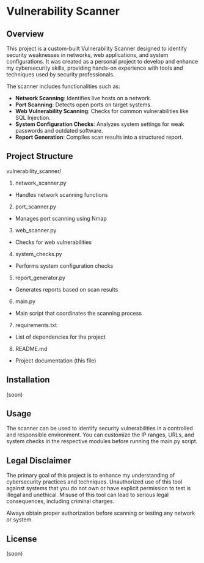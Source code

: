 # Vulnerability Scanner

## Overview

This project is a custom-built Vulnerability Scanner designed to identify security weaknesses in networks, web applications, and system configurations. It was created as a personal project to develop and enhance my cybersecurity skills, providing hands-on experience with tools and techniques used by security professionals.

The scanner includes functionalities such as:
- **Network Scanning**: Identifies live hosts on a network.
- **Port Scanning**: Detects open ports on target systems.
- **Web Vulnerability Scanning**: Checks for common vulnerabilities like SQL Injection.
- **System Configuration Checks**: Analyzes system settings for weak passwords and outdated software.
- **Report Generation**: Compiles scan results into a structured report.

## Project Structure

vulnerability_scanner/
1. network_scanner.py  
- Handles network scanning functions
2. port_scanner.py             
- Manages port scanning using Nmap
3. web_scanner.py              
- Checks for web vulnerabilities
4. system_checks.py            
- Performs system configuration checks
5. report_generator.py         
- Generates reports based on scan results
6. main.py                     
- Main script that coordinates the scanning process
7. requirements.txt            
- List of dependencies for the project
8. README.md                   
- Project documentation (this file)

## Installation
(soon)

## Usage

The scanner can be used to identify security vulnerabilities in a controlled and responsible environment. You can customize the IP ranges, URLs, and system checks in the respective modules before running the main.py script.

## Legal Disclaimer

The primary goal of this project is to enhance my understanding of cybersecurity practices and techniques. Unauthorized use of this tool against systems that you do not own or have explicit permission to test is illegal and unethical. Misuse of this tool can lead to serious legal consequences, including criminal charges.

Always obtain proper authorization before scanning or testing any network or system.

## License
(soon)